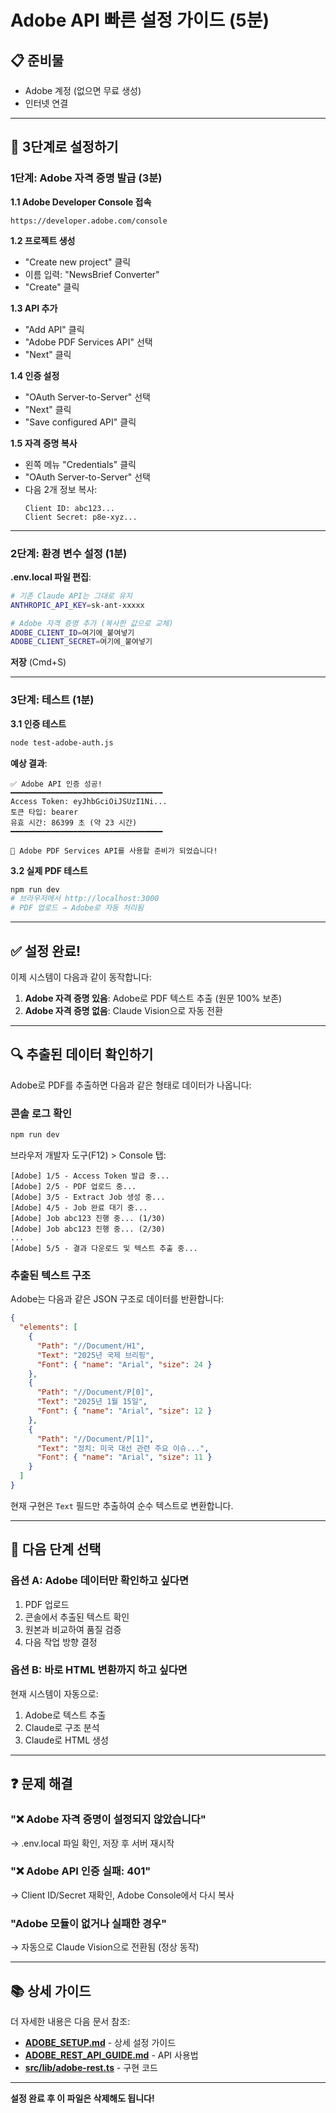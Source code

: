 # Adobe API 빠른 설정 가이드 (5분)

## 📋 준비물
- Adobe 계정 (없으면 무료 생성)
- 인터넷 연결

---

## 🚀 3단계로 설정하기

### 1단계: Adobe 자격 증명 발급 (3분)

**1.1 Adobe Developer Console 접속**
```
https://developer.adobe.com/console
```

**1.2 프로젝트 생성**
- "Create new project" 클릭
- 이름 입력: "NewsBrief Converter"
- "Create" 클릭

**1.3 API 추가**
- "Add API" 클릭
- "Adobe PDF Services API" 선택
- "Next" 클릭

**1.4 인증 설정**
- "OAuth Server-to-Server" 선택
- "Next" 클릭
- "Save configured API" 클릭

**1.5 자격 증명 복사**
- 왼쪽 메뉴 "Credentials" 클릭
- "OAuth Server-to-Server" 선택
- 다음 2개 정보 복사:
  ```
  Client ID: abc123...
  Client Secret: p8e-xyz...
  ```

---

### 2단계: 환경 변수 설정 (1분)

**.env.local 파일 편집**:
```bash
# 기존 Claude API는 그대로 유지
ANTHROPIC_API_KEY=sk-ant-xxxxx

# Adobe 자격 증명 추가 (복사한 값으로 교체)
ADOBE_CLIENT_ID=여기에_붙여넣기
ADOBE_CLIENT_SECRET=여기에_붙여넣기
```

**저장** (Cmd+S)

---

### 3단계: 테스트 (1분)

**3.1 인증 테스트**
```bash
node test-adobe-auth.js
```

**예상 결과**:
```
✅ Adobe API 인증 성공!
━━━━━━━━━━━━━━━━━━━━━━━━━━━━━━━━━━
Access Token: eyJhbGciOiJSUzI1Ni...
토큰 타입: bearer
유효 시간: 86399 초 (약 23 시간)
━━━━━━━━━━━━━━━━━━━━━━━━━━━━━━━━━━

🎉 Adobe PDF Services API를 사용할 준비가 되었습니다!
```

**3.2 실제 PDF 테스트**
```bash
npm run dev
# 브라우저에서 http://localhost:3000
# PDF 업로드 → Adobe로 자동 처리됨
```

---

## ✅ 설정 완료!

이제 시스템이 다음과 같이 동작합니다:

1. **Adobe 자격 증명 있음**: Adobe로 PDF 텍스트 추출 (원문 100% 보존)
2. **Adobe 자격 증명 없음**: Claude Vision으로 자동 전환

---

## 🔍 추출된 데이터 확인하기

Adobe로 PDF를 추출하면 다음과 같은 형태로 데이터가 나옵니다:

### 콘솔 로그 확인
```bash
npm run dev
```

브라우저 개발자 도구(F12) > Console 탭:
```
[Adobe] 1/5 - Access Token 발급 중...
[Adobe] 2/5 - PDF 업로드 중...
[Adobe] 3/5 - Extract Job 생성 중...
[Adobe] 4/5 - Job 완료 대기 중...
[Adobe] Job abc123 진행 중... (1/30)
[Adobe] Job abc123 진행 중... (2/30)
...
[Adobe] 5/5 - 결과 다운로드 및 텍스트 추출 중...
```

### 추출된 텍스트 구조

Adobe는 다음과 같은 JSON 구조로 데이터를 반환합니다:

```json
{
  "elements": [
    {
      "Path": "//Document/H1",
      "Text": "2025년 국제 브리핑",
      "Font": { "name": "Arial", "size": 24 }
    },
    {
      "Path": "//Document/P[0]",
      "Text": "2025년 1월 15일",
      "Font": { "name": "Arial", "size": 12 }
    },
    {
      "Path": "//Document/P[1]",
      "Text": "정치: 미국 대선 관련 주요 이슈...",
      "Font": { "name": "Arial", "size": 11 }
    }
  ]
}
```

현재 구현은 `Text` 필드만 추출하여 순수 텍스트로 변환합니다.

---

## 🎯 다음 단계 선택

### 옵션 A: Adobe 데이터만 확인하고 싶다면

1. PDF 업로드
2. 콘솔에서 추출된 텍스트 확인
3. 원본과 비교하여 품질 검증
4. 다음 작업 방향 결정

### 옵션 B: 바로 HTML 변환까지 하고 싶다면

현재 시스템이 자동으로:
1. Adobe로 텍스트 추출
2. Claude로 구조 분석
3. Claude로 HTML 생성

---

## ❓ 문제 해결

### "❌ Adobe 자격 증명이 설정되지 않았습니다"
→ .env.local 파일 확인, 저장 후 서버 재시작

### "❌ Adobe API 인증 실패: 401"
→ Client ID/Secret 재확인, Adobe Console에서 다시 복사

### "Adobe 모듈이 없거나 실패한 경우"
→ 자동으로 Claude Vision으로 전환됨 (정상 동작)

---

## 📚 상세 가이드

더 자세한 내용은 다음 문서 참조:
- **[ADOBE_SETUP.md](./ADOBE_SETUP.md)** - 상세 설정 가이드
- **[ADOBE_REST_API_GUIDE.md](./ADOBE_REST_API_GUIDE.md)** - API 사용법
- **[src/lib/adobe-rest.ts](./src/lib/adobe-rest.ts)** - 구현 코드

---

**설정 완료 후 이 파일은 삭제해도 됩니다!**
